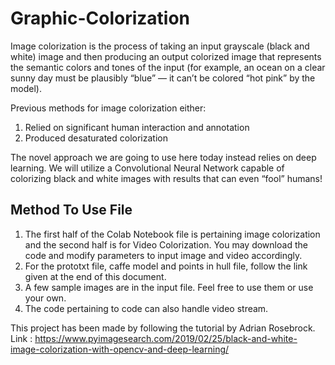 # Graphic-Colorization
Image colorization is the process of taking an input grayscale (black and white) image and then producing an output colorized image that represents the semantic colors and tones of the input (for example, an ocean on a clear sunny day must be plausibly “blue” — it can’t be colored “hot pink” by the model).

Previous methods for image colorization either:

   1. Relied on significant human interaction and annotation
   2.  Produced desaturated colorization

The novel approach we are going to use here today instead relies on deep learning. We will utilize a Convolutional Neural Network capable of colorizing black and white images with results that can even “fool” humans!

## Method To Use File 
1. The first half of the Colab Notebook file is pertaining image colorization and the second half is for Video Colorization. 
You may download the code and modify parameters to input image and video accordingly. 
2. For the prototxt file, caffe model and points in hull file, follow the link given at the end of this document. 
3. A few sample images are in the input file. Feel free to use them or use your own. 
4. The code pertaining to code can also handle video stream.

This project has been made by following the tutorial by Adrian Rosebrock. Link : https://www.pyimagesearch.com/2019/02/25/black-and-white-image-colorization-with-opencv-and-deep-learning/



